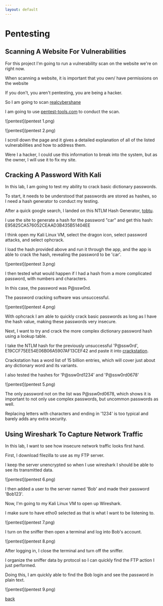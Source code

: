 ```yaml
---
layout: default
---
```

# Pentesting

## Scanning A Website For Vulnerabilities

For this project I'm going to run a vulnerability scan on the website we're on right now.

When scanning a website, it is important that you own/ have permissions on the website

If you don't, you aren't pentesting, you are being a hacker.

So I am going to scan [realcybershane](https://realcybershane.github.io/portfolio/)

I am going to use [pentest-tools.com](https://pentest-tools.com/website-vulnerability-scanning/website-scanner) to conduct the scan.

![pentest](pentest 1.png)

![pentest](pentest 2.png)

I scroll down the page and it gives a detailed explanation of all of the listed vulnerabilities and how to address them.

Were I a hacker, I could use this information to break into the system, but as the owner, I will use it to fix my site.

## Cracking A Password With Kali

In this lab, I am going to test my ability to crack basic dictionary passwords.

To start, it needs to be understood that passwords are stored as hashes, so I need a hash generator to conduct my testing.

After a quick google search, I landed on this NTLM Hash Generator, [tobtu](https://tobtu.com/lmntlm.php).

I use the site to generate a hash for the password "car" and get this hash: E95825CA576052CEAAD3B435B51404EE

I think open my Kali Linux VM, select the dragon icon, select password attacks, and select ophcrack.

I load the hash provided above and run it through the app, and the app is able to crack the hash, revealing the password to be 'car'.

![pentest](pentest 3.png)

I then tested what would happen if I had a hash from a more complicated password, with numbers and characters.

In this case, the password was P@ssw0rd.

The password cracking software was unsuccessful.

![pentest](pentest 4.png)

With ophcrack I am able to quickly crack basic passwords as long as I have the hash value, making these passwords very insecure.

Next, I want to try and crack the more complex dictionary password hash using a lookup table.

I take the NTLM hash for the previously unsuccessful 'P@ssw0rd', E19CCF75EE54E06B06A5907AF13CEF42 and paste it into [crackstation](https://crackstation.net/).

Crackstation has a word list of 15 billion entries, which will cover just about any dictionary word and its variants.

I also tested the hashes for 'P@ssw0rd1234' and 'P@ssw0rd0678'

![pentest](pentest 5.png)

The only password not on the list was P@ssw0rd0678, which shows it is important to not only use complex passwords, but uncommon passwords as well.

Replacing letters with characters and ending in '1234' is too typical and barely adds any extra security.


## Using Wireshark To Capture Network Traffic

In this lab, I want to see how insecure network traffic looks first hand.

First, I download filezilla to use as my FTP server.

I keep the server unencrypted so when I use wireshark I should be able to see its transmitted data.

![pentest](pentest 6.png)

I then added a user to the server named 'Bob' and made their password 'Bob123'.

Now, I'm going to my Kali Linux VM to open up Wireshark.

I make sure to have etho0 selected as that is what I want to be listening to.

![pentest](pentest 7.png)

I turn on the sniffer then open a terminal and log into Bob's account.

![pentest](pentest 8.png)

After logging in, I close the terminal and turn off the sniffer.

I organize the sniffer data by protocol so I can quickly find the FTP action I just performed.

Doing this, I am quickly able to find the Bob login and see the password in plain text.

![pentest](pentest 9.png)



[back](./)
